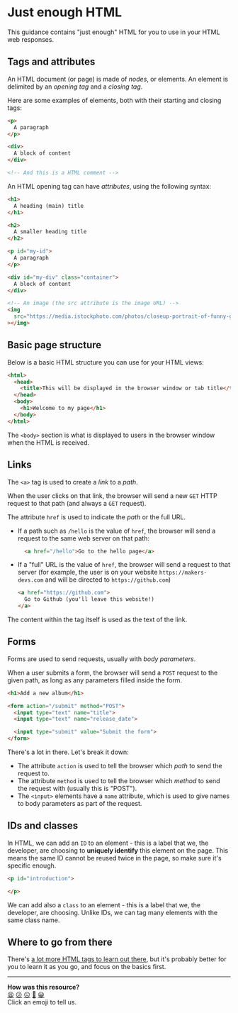 # Just enough HTML

This guidance contains "just enough" HTML for you to use in your HTML web responses.

## Tags and attributes

An HTML document (or page) is made of _nodes_, or elements. An element is delimited by an _opening tag_ and a _closing tag_.

Here are some examples of elements, both with their starting and closing tags:

```html
<p>
  A paragraph
</p>

<div>
  A block of content
</div>

<!-- And this is a HTML comment -->
```

An HTML opening tag can have _attributes_, using the following syntax:
```html
<h1>
  A heading (main) title
</h1>

<h2>
  A smaller heading title
</h2>

<p id="my-id">
  A paragraph
</p>

<div id="my-div" class="container">
  A block of content
</div>

<!-- An image (the src attribute is the image URL) -->
<img
  src="https://media.istockphoto.com/photos/closeup-portrait-of-funny-ginger-cat-wearing-sunglasses-isolated-on-picture-id1188445864?k=20&m=1188445864&s=612x612&w=0&h=0vuJeOxJr8Lu3Q1VdT1z7t6HcM8Oj7EVJe3CexGnH_8="
></img>
```

## Basic page structure

Below is a basic HTML structure you can use for your HTML views:

```html
<html>
  <head>
    <title>This will be displayed in the browser window or tab title</title>
  </head>
  <body>
    <h1>Welcome to my page</h1>
  </body>
</html>
```

The `<body>` section is what is displayed to users in the browser window when the HTML is received.

## Links

The `<a>` tag is used to create a _link_ to a _path_.

When the user clicks on that link, the browser will send a new `GET` HTTP request to that path (and always a `GET` request).

The attribute `href` is used to indicate the _path_ or the full URL. 
 * If a path such as `/hello` is the value of `href`, the browser will send a request to the same web server on that path:  
    ```html
      <a href="/hello">Go to the hello page</a>
    ```
 * If a "full" URL is the value of `href`, the browser will send a request to that server (for example, the user is on your website `https://makers-devs.com` and will be directed to `https://github.com`)
    ```html
    <a href="https://github.com">
      Go to Github (you'll leave this website!)
    </a>
    ```

The content within the tag itself is used as the text of the link.

## Forms

Forms are used to send requests, usually with _body parameters_.

When a user submits a form, the browser will send a `POST` request to the given path, as long as any parameters filled inside the form.

```html
<h1>Add a new album</h1>

<form action="/submit" method="POST">
  <input type="text" name="title">
  <input type="text" name="release_date">

  <input type="submit" value="Submit the form">
</form>
```

There's a lot in there. Let's break it down:
  * The attribute `action` is used to tell the browser which _path_ to send the request to.
  * The attribute `method` is used to tell the browser which _method_ to send the request with (usually this is "POST").
  * The `<input>` elements have a `name` attribute, which is used to give names to body parameters as part of the request.

## IDs and classes

In HTML, we can add an `ID` to an element - this is a label that we, the developer, are choosing to **uniquely identify** this element on the page. This means the same ID cannot be reused twice in the page, so make sure it's specific enough.

```html
<p id="introduction"> 

</p>
```

We can add also a `class` to an element - this is a label that we, the developer, are choosing. Unlike IDs, we can tag many elements with the same class name.

## Where to go from there

There's [a lot more HTML tags to learn out there](https://developer.mozilla.org/en-US/docs/Web/HTML), but it's probably better for you to learn it as you go, and focus on the basics first.

<!-- BEGIN GENERATED SECTION DO NOT EDIT -->

---

**How was this resource?**  
[😫](https://airtable.com/shrUJ3t7KLMqVRFKR?prefill_Repository=makersacademy%2Fweb-applications&prefill_File=pills%2Fjust_enough_html.md&prefill_Sentiment=😫) [😕](https://airtable.com/shrUJ3t7KLMqVRFKR?prefill_Repository=makersacademy%2Fweb-applications&prefill_File=pills%2Fjust_enough_html.md&prefill_Sentiment=😕) [😐](https://airtable.com/shrUJ3t7KLMqVRFKR?prefill_Repository=makersacademy%2Fweb-applications&prefill_File=pills%2Fjust_enough_html.md&prefill_Sentiment=😐) [🙂](https://airtable.com/shrUJ3t7KLMqVRFKR?prefill_Repository=makersacademy%2Fweb-applications&prefill_File=pills%2Fjust_enough_html.md&prefill_Sentiment=🙂) [😀](https://airtable.com/shrUJ3t7KLMqVRFKR?prefill_Repository=makersacademy%2Fweb-applications&prefill_File=pills%2Fjust_enough_html.md&prefill_Sentiment=😀)  
Click an emoji to tell us.

<!-- END GENERATED SECTION DO NOT EDIT -->
